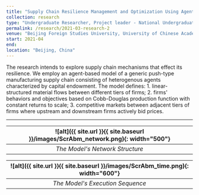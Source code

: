 ```yaml
---
title: "Supply Chain Resilience Management and Optimization Using Agent-Based Modeling"
collection: research
type: "Undergraduate Researcher, Project leader - National Undergraduate Innovation Training Program (provincial level)"
permalink: /research/2021-03-research-2
venue: "Beijing Foreign Studies University, University of Chinese Academy of Sciences"
start: 2021-04
end: 
location: "Beijing, China"
---
```


 The research intends to explore supply chain mechanisms that effect its resilience. We employ an agent-based model of a generic push-type manufacturing supply chain consisting of heterogenous agents characterized by capital endowment. The model defines: 1. linear-structured material flows between different tiers of firms; 2. firms' behaviors and objectives based on Cobb-Douglas production function with constant returns to scale; 3. competitive markets between adjacent tiers of firms where upstream and downstream firms actively bid prices.

---

| ![alt]({{ site.url }}{{ site.baseurl }}/images/ScrAbm_network.png){: width="500"} | 
|:--:| 
| *The Model's Network Structure* |

| ![alt]({{ site.url }}{{ site.baseurl }}/images/ScrAbm_time.png){: width="600"} | 
|:--:| 
| *The Model's Execution Sequence* |